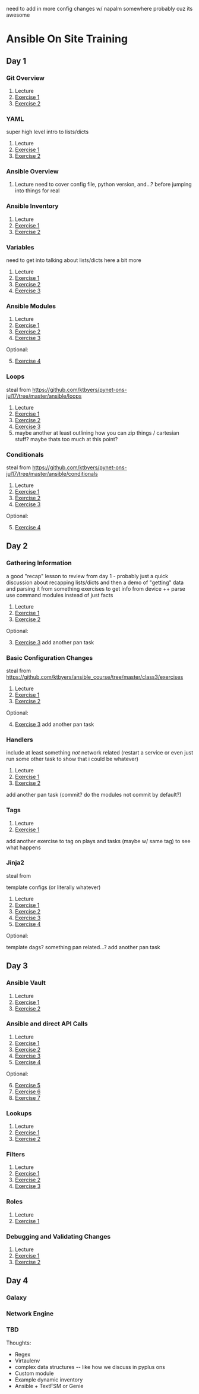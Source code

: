 need to add in more config changes w/ napalm somewhere probably cuz its awesome

# Ansible On Site Training

## Day 1

### Git Overview

1. Lecture
2. [Exercise 1](/day1/git/git_ex1.md)
3. [Exercise 2](/day1/git/git_ex2.md)

### YAML

super high level intro to lists/dicts

1. Lecture
2. [Exercise 1](/day1/yaml/yaml_ex1.md)
3. [Exercise 2](/day1/yaml/yaml_ex2.md)

### Ansible Overview

1. Lecture
    need to cover config file, python version, and...? before jumping into things for real

### Ansible Inventory

1. Lecture
2. [Exercise 1](/day1/inventory/inventory_ex1.md)
3. [Exercise 2](/day1/inventory/inventory_ex2.md)


### Variables

need to get into talking about lists/dicts here a bit more

1. Lecture
2. [Exercise 1](/day1/variables/variables_ex1.md)
3. [Exercise 2](/day1/variables/variables_ex2.md)
4. [Exercise 3](/day1/variables/variables_ex3.md)


### Ansible Modules

1. Lecture
2. [Exercise 1](/day1/modules/modules_ex1.md)
3. [Exercise 2](/day1/modules/modules_ex2.md)
4. [Exercise 3](/day1/modules/modules_ex3.md)

Optional:

5. [Exercise 4](/day1/modules/modules_ex4.md)


### Loops
steal from https://github.com/ktbyers/pynet-ons-jul17/tree/master/ansible/loops

1. Lecture
2. [Exercise 1](/day1/loops/loops_ex1.md)
3. [Exercise 2](/day1/loops/loops_ex2.md)
4. [Exercise 3](/day1/loops/loops_ex3.md)
5. maybe another at least outlining how you can zip things / cartesian stuff? maybe thats too much at this point?

### Conditionals
steal from https://github.com/ktbyers/pynet-ons-jul17/tree/master/ansible/conditionals

1. Lecture
2. [Exercise 1](/day1/conditionals/conditionals_ex1.md)
3. [Exercise 2](/day1/conditionals/conditionals_ex2.md)
3. [Exercise 3](/day1/conditionals/conditionals_ex3.md)

Optional:

5. [Exercise 4](/day1/conditionals/conditionals_ex4.md)

## Day 2

### Gathering Information

a good "recap" lesson to review from day 1 - probably just a quick discussion about recapping lists/dicts and then a demo of "getting" data and parsing it from something
exercises to get info from device ++ parse
use command modules instead of just facts

1. Lecture
2. [Exercise 1](/day2/gathering_info/gathering_info_ex1.md)
3. [Exercise 2](/day2/gathering_info/gathering_info_ex2.md)

Optional:

3. [Exercise 3](/day2/gathering_info/gathering_info_ex3.md)
add another pan task

### Basic Configuration Changes
steal from https://github.com/ktbyers/ansible_course/tree/master/class3/exercises

1. Lecture
2. [Exercise 1](/day2/basic_configuration/basic_configuration_ex1.md)
3. [Exercise 2](/day2/basic_configuration/basic_configuration_ex2.md)

Optional:

4. [Exercise 3](/day2/basic_configuration/basic_configuration_ex3.md)
add another pan task

### Handlers
include at least something *not* network related (restart a service or even just run some other task to show that i could be whatever)

1. Lecture
2. [Exercise 1](/day2/handlers/handlers_ex1.md)
2. [Exercise 2](/day2/handlers/handlers_ex2.md)

add another pan task (commit? do the modules not commit by default?)

### Tags

1. Lecture
2. [Exercise 1](/day2/tags/tags_ex1.md)

add another exercise to tag on plays and tasks (maybe w/ same tag) to see what happens

### Jinja2
steal from

template configs (or literally whatever)

1. Lecture
2. [Exercise 1](/day2/jinja2/templates_ex1.md)
3. [Exercise 2](/day2/jinja2/templates_ex2.md)
4. [Exercise 3](/day2/jinja2/templates_ex3.md)
5. [Exercise 4](/day2/jinja2/templates_ex4.md)

Optional:

template dags? something pan related...?
add another pan task


## Day 3

### Ansible Vault

1. Lecture
2. [Exercise 1](/day3/vault/vault_ex1.md)
3. [Exercise 2](/day3/vault/vault_ex2.md)

### Ansible and direct API Calls

1. Lecture
2. [Exercise 1](/day3/apis/apis_ex1.md)
3. [Exercise 2](/day3/apis/apis_ex2.md)
4. [Exercise 3](/day3/apis/apis_ex3.md)
5. [Exercise 4](/day3/apis/apis_ex4.md)

Optional:

6. [Exercise 5](/day3/apis/apis_ex2.md)
7. [Exercise 6](/day3/apis/apis_ex3.md)
8. [Exercise 7](/day3/apis/apis_ex4.md)

### Lookups

1. Lecture
2. [Exercise 1](/day3/lookups/lookups_ex1.md)
3. [Exercise 2](/day3/lookups/lookups_ex2.md)


### Filters

1. Lecture
2. [Exercise 1](/day3/filters/lookups_ex1.md)
3. [Exercise 2](/day3/filters/lookups_ex2.md)
4. [Exercise 3](/day3/filters/lookups_ex3.md)


### Roles

1. Lecture
2. [Exercise 1](/day3/roles/roles_ex1.md)

### Debugging and Validating Changes

1. Lecture
2. [Exercise 1](/day3/debugging/debugging_ex1.md)
3. [Exercise 2](/day3/debugging/debugging_ex2.md)

## Day 4

### Galaxy

### Network Engine

### TBD

Thoughts:
- Regex
- Virtaulenv
- complex data structures -- like how we discuss in pyplus ons
- Custom module
- Example dynamic inventory
- Ansible + TextFSM or Genie
